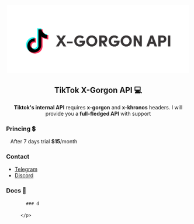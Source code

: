 <div align="center">
  <img src="images/banner.svg" width="500">
</div>

<h2 align="center">
  TikTok X-Gorgon API 💻
</h2>

<p align="center">
  <strong>Tiktok's internal API</strong> requires <strong>x-gorgon</strong> and <strong>x-khronos</strong> headers. I will provide you a <strong>full-fledged API</strong>  with support
</p>

### Princing 💲
&nbsp;&nbsp; After 7 days trial **$15**/month

### Contact
- [Telegram]()
- [Discord]()


### Docs 📕

<dl>
  <dd>
    <p>
      
      ### d
      
    </p>
  </dd>
</dl> 


